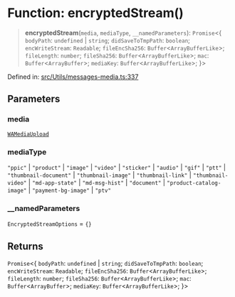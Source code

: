 # Function: encryptedStream()

> **encryptedStream**(`media`, `mediaType`, `__namedParameters`): `Promise`\<\{ `bodyPath`: `undefined` \| `string`; `didSaveToTmpPath`: `boolean`; `encWriteStream`: `Readable`; `fileEncSha256`: `Buffer`\<`ArrayBufferLike`\>; `fileLength`: `number`; `fileSha256`: `Buffer`\<`ArrayBufferLike`\>; `mac`: `Buffer`\<`ArrayBuffer`\>; `mediaKey`: `Buffer`\<`ArrayBufferLike`\>; \}\>

Defined in: [src/Utils/messages-media.ts:337](https://github.com/Fokusdotid/Baileys/blob/4c54e9ae0a9f37422d51e97c3454891bf06f36e1/src/Utils/messages-media.ts#L337)

## Parameters

### media

[`WAMediaUpload`](../type-aliases/WAMediaUpload.md)

### mediaType

`"ppic"` | `"product"` | `"image"` | `"video"` | `"sticker"` | `"audio"` | `"gif"` | `"ptt"` | `"thumbnail-document"` | `"thumbnail-image"` | `"thumbnail-link"` | `"thumbnail-video"` | `"md-app-state"` | `"md-msg-hist"` | `"document"` | `"product-catalog-image"` | `"payment-bg-image"` | `"ptv"`

### \_\_namedParameters

`EncryptedStreamOptions` = `{}`

## Returns

`Promise`\<\{ `bodyPath`: `undefined` \| `string`; `didSaveToTmpPath`: `boolean`; `encWriteStream`: `Readable`; `fileEncSha256`: `Buffer`\<`ArrayBufferLike`\>; `fileLength`: `number`; `fileSha256`: `Buffer`\<`ArrayBufferLike`\>; `mac`: `Buffer`\<`ArrayBuffer`\>; `mediaKey`: `Buffer`\<`ArrayBufferLike`\>; \}\>
